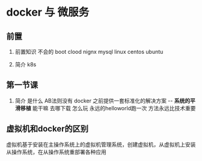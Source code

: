 # docker 与 微服务

## 前置

1. 前置知识
不会的
boot clood
nignx mysql
linux centos ubuntu

2. 简介
k8s

## 第一节课

1. 简介
是什么
    AB法则没有 docker 之前提供一套标准化的解决方案  -- **系统的平滑移植**
能干嘛
去哪下载
怎么玩
永远的helloworld跑一次
方法永远比技术重要

## 虚拟机和docker的区别

虚拟机基于安装在主操作系统上的虚拟机管理系统，创建虚拟机，从虚拟机上安装从操作系统，在从操作系统重部署各种应用
